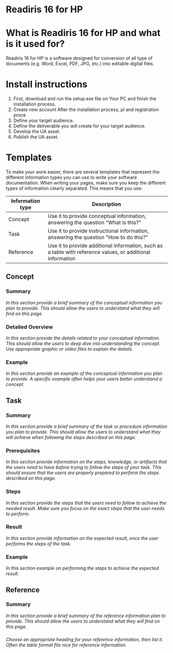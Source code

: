 # Readiris 16 for HP
# What is Readiris 16 for HP and what is it used for?
Readiris 16 for HP is a software designed for conversion of all type of documents (e.g. Word, Excel, PDF, JPG, etc.) into editable digital files. 
# Install instructions
1. First, download and run the setup.exe file on Your PC and finish the installation process. 
2. Create new account After the installation process, pl and registration proce
2. Define your target audience.
3. Define the deliverable you will create for your target audience.
4. Develop the UA asset.
5. Publish the UA asset.
# Templates
To make your work easier, there are several templates that represent the different information types you can use to write your software documentation.
When writing your pages, make sure you keep the different types of information clearly separated. This means that you use:

| Information type | Description |
 --- | ---
| Concept | Use it to provide conceptual information, answering the question "What is this?" |
| Task | Use it to provide instructional information, answering the question "How to do this?" |
| Reference | Use it to provide additional information, such as a table with reference values, or additional information |

## Concept
### Summary
_In this section provide a brief summary of the conceptual information you plan to provide. This should allow the users to understand what they will find on this page._
### Detailed Overview
_In this section provide the details related to your conceptual information. This should allow the users to deep dive into understanding the concept. Use appropriate graphic or video files to explain the details._
### Example
_In this section provide an example of the conceptual information you plan to provide. A specific example often helps your users better understand a concept._


## Task
### Summary
_In this section provide a brief summary of the task or procedure information you plan to provide. This should allow the users to understand what they will achieve when following the steps described on this page._
### Prerequisites
_In this section provide information on the steps, knowledge, or artifacts that the users need to have before trying to follow the steps of your task. This should ensure that the users are properly prepared to perform the steps described on this page._
### Steps
_In this section provide the steps that the users need to follow to achieve the needed result. Make sure you focus on the exact steps that the user needs to perform._
### Result
_In this section provide information on the expected result, once the user performs the steps of the task._
### Example
_In this section example on performing the steps to achieve the expected result._

## Reference
### Summary
_In this section provide a brief summary of the reference information plan to provide. This should allow the users to understand what they will find on this page._
### <Freestyle Heading>
_Choose an appropriate heading for your reference information, then list it. Often the table format fits nice for reference information._
